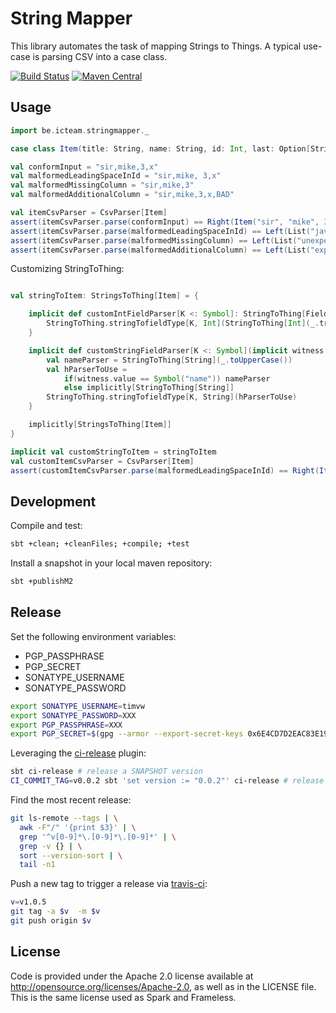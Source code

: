 # String Mapper

This library automates the task of mapping Strings to Things.
A typical use-case is parsing CSV into a case class.

[![Build Status](https://api.travis-ci.org/timvw/stringmapper.png?branch=master)](https://travis-ci.org/timvw/stringmapper)
[![Maven Central](https://img.shields.io/maven-central/v/be.icteam/stringmapper_2.12.svg)](https://maven-badges.herokuapp.com/maven-central/be.icteam/stringmapper_2.12)

## Usage

```scala
import be.icteam.stringmapper._

case class Item(title: String, name: String, id: Int, last: Option[String])

val conformInput = "sir,mike,3,x"
val malformedLeadingSpaceInId = "sir,mike, 3,x"
val malformedMissingColumn = "sir,mike,3"
val malformedAdditionalColumn = "sir,mike,3,x,BAD"

val itemCsvParser = CsvParser[Item]
assert(itemCsvParser.parse(conformInput) == Right(Item("sir", "mike", 3, Some("x"))))
assert(itemCsvParser.parse(malformedLeadingSpaceInId) == Left(List("java.lang.NumberFormatException: For input string: \" 3\"")))
assert(itemCsvParser.parse(malformedMissingColumn) == Left(List("unexpected end of line, still need to parse columns..")))
assert(itemCsvParser.parse(malformedAdditionalColumn) == Left(List("expected end of line, but still have 'BAD'")))
```

Customizing StringToThing:

```scala

val stringToItem: StringsToThing[Item] = {

    implicit def customIntFieldParser[K <: Symbol]: StringToThing[FieldType[K, Int]] = {
        StringToThing.stringTofieldType[K, Int](StringToThing[Int](_.trim.toInt))
    }

    implicit def customStringFieldParser[K <: Symbol](implicit witness: Witness.Aux[K]): StringToThing[FieldType[K, String]] = {
        val nameParser = StringToThing[String](_.toUpperCase())
        val hParserToUse =
            if(witness.value == Symbol("name")) nameParser
            else implicitly[StringToThing[String]]
        StringToThing.stringTofieldType[K, String](hParserToUse)
    }

    implicitly[StringsToThing[Item]]
}

implicit val customStringToItem = stringToItem
val customItemCsvParser = CsvParser[Item]
assert(customItemCsvParser.parse(malformedLeadingSpaceInId) == Right(Item("sir", "MIKE", 3, Some("x"))))
```

## Development

Compile and test:

```bash
sbt +clean; +cleanFiles; +compile; +test
```

Install a snapshot in your local maven repository:

```bash
sbt +publishM2
```

## Release

Set the following environment variables:
- PGP_PASSPHRASE
- PGP_SECRET
- SONATYPE_USERNAME
- SONATYPE_PASSWORD

```bash
export SONATYPE_USERNAME=timvw
export SONATYPE_PASSWORD=XXX
export PGP_PASSPHRASE=XXX
export PGP_SECRET=$(gpg --armor --export-secret-keys 0x6E4CD7D2EAC83E19 | base64)
```

Leveraging the [ci-release](https://github.com/olafurpg/sbt-ci-release) plugin:

```bash
sbt ci-release # release a SNAPSHOT version
CI_COMMIT_TAG=v0.0.2 sbt 'set version := "0.0.2"' ci-release # release 0.0.2
```

Find the most recent release:

```bash
git ls-remote --tags | \
  awk -F"/" '{print $3}' | \
  grep '^v[0-9]*\.[0-9]*\.[0-9]*' | \
  grep -v {} | \
  sort --version-sort | \
  tail -n1
```

Push a new tag to trigger a release via [travis-ci](https://travis-ci.org/github/timvw/stringmapper):

```bash
v=v1.0.5
git tag -a $v  -m $v
git push origin $v
```

## License

Code is provided under the Apache 2.0 license available at http://opensource.org/licenses/Apache-2.0, as well as in the LICENSE file. This is the same license used as Spark and Frameless.

